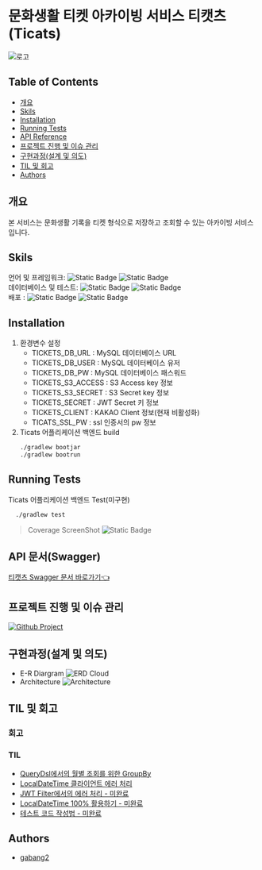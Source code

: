 # 문화생활 티켓 아카이빙 서비스 티캣츠(Ticats)
![로고](https://github.com/Team-Enigma23/social-media-integration-feed-project/assets/82714785/5e764a79-ba2d-4fc3-9a3e-985a5e1c2a81)

## Table of Contents
- [개요](#개요)
- [Skils](#skils)
- [Installation](#Installation)
- [Running Tests](#running-tests)
- [API Reference](#api-reference)
- [프로젝트 진행 및 이슈 관리](#프로젝트-진행-및-이슈-관리)
- [구현과정(설계 및 의도)](#구현과정(설계-및-의도))
- [TIL 및 회고](#til-및-회고)
- [Authors](#authors)

## 개요
본 서비스는 문화생활 기록을 티켓 형식으로 저장하고 조회할 수 있는 아카이빙 서비스 입니다. <br/>

## Skils
언어 및 프레임워크: ![Static Badge](https://img.shields.io/badge/Java-17-Green) ![Static Badge](https://img.shields.io/badge/Spring_boot-REST-Green)<br/>
데이터베이스 및 테스트: ![Static Badge](https://img.shields.io/badge/MySQL-8-blue) ![Static Badge](https://img.shields.io/badge/JUnit-Green) <br/>
배포 : ![Static Badge](https://img.shields.io/badge/LINUX-039BC6) ![Static Badge](https://img.shields.io/badge/AWS-Orange) <br/>

## Installation
1. 환경변수 설정
   - TICKETS_DB_URL : MySQL 데이터베이스 URL
   - TICKETS_DB_USER : MySQL 데이터베이스 유저
   - TICKETS_DB_PW : MySQL 데이터베이스 패스워드
   - TICKETS_S3_ACCESS : S3 Access key 정보 
   - TICKETS_S3_SECRET : S3 Secret key 정보
   - TICKETS_SECRET : JWT Secret 키 정보
   - TICKETS_CLIENT : KAKAO Client 정보(현재 비활성화)
   - TICATS_SSL_PW : ssl 인증서의 pw 정보
2. Ticats 어플리케이션 백엔드 build
    ```bash
    ./gradlew bootjar
    ./gradlew bootrun
    ```

## Running Tests
Ticats 어플리케이션 백엔드 Test(미구현)
```bash
  ./gradlew test
```
> Coverage ScreenShot ![Static Badge](https://img.shields.io/badge/Test_Passed-7/7-green)<br/>

## API 문서(Swagger)
[티캣츠 Swagger 문서 바로가기👈](https://www.ticats.r-e.kr/swagger-ui/)

## 프로젝트 진행 및 이슈 관리
[![Github Project](https://img.shields.io/badge/Github-%23000000.svg?style=for-the-badge&logo=Github&logoColor=white)](https://github.com/potenday-23/tickets_backend/issues)

## 구현과정(설계 및 의도)
- E-R Diargram
![ERD Cloud](https://github.com/potenday-23/tickets_backend/assets/82714785/5b4e207d-35ef-4153-8ce5-a25844bc17cf)
- Architecture
![Architecture](https://github.com/potenday-23/tickets_backend/assets/82714785/021b3e23-66bc-4724-9c31-4e550342f38d)


## TIL 및 회고
### 회고

### TIL
- [QueryDsl에서의 월별 조회를 위한 GroupBy](https://www.notion.so/gabang2/QueryDsl-3b8f3bc3ba30457b8b59371b0654df1d)
- [LocalDateTime 클라이언트 에러 처리](https://www.notion.so/gabang2/LocalDateTime-b69aeadeb78a46349474cb395ffe1e80?pvs=25)
- [JWT Filter에서의 에러 처리 - 미완료](https://www.notion.so/gabang2/JWT-Filter-Error-8c488e856bbb48b9a554146b29c96a5d)
- [LocalDateTime 100% 활용하기 - 미완료](https://www.notion.so/gabang2/LocalDateTime-100-51a54847578f45a88af44eb533390285)
- [테스트 코드 작성법 - 미완료](https://www.notion.so/gabang2/4d89c76418c04972a165966258fe4ce0)

## Authors
- [gabang2](https://github.com/gabang2)